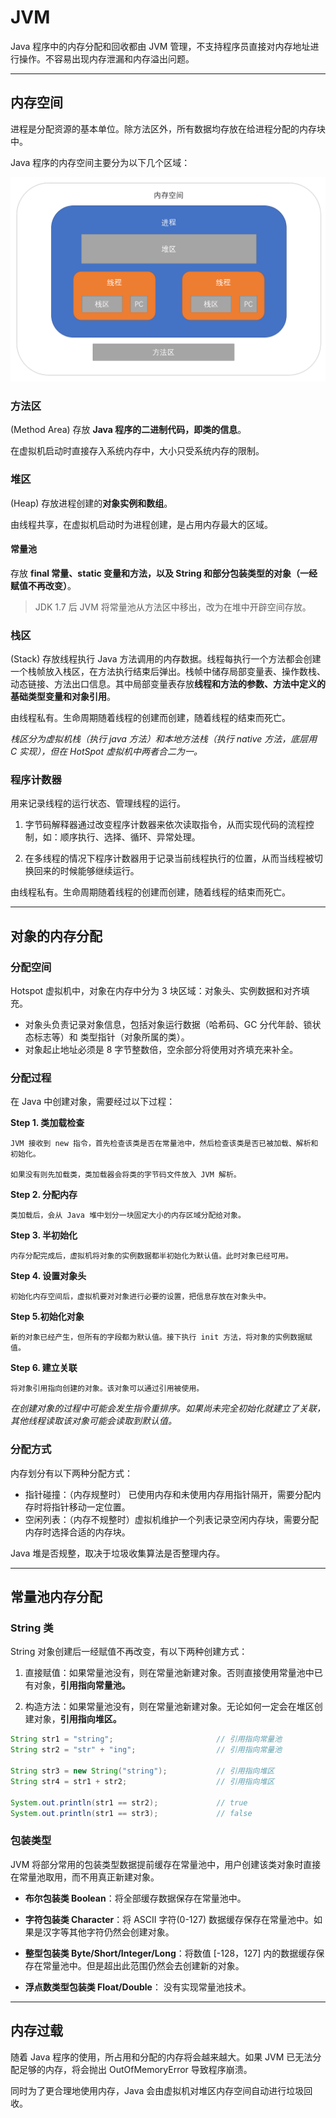 # JVM

Java 程序中的内存分配和回收都由 JVM 管理，不支持程序员直接对内存地址进行操作。不容易出现内存泄漏和内存溢出问题。

---

## 内存空间

进程是分配资源的基本单位。除方法区外，所有数据均存放在给进程分配的内存块中。

Java 程序的内存空间主要分为以下几个区域：

![](内存.png)

### 方法区 

(Method Area) 存放 **Java 程序的二进制代码，即类的信息**。

在虚拟机启动时直接存入系统内存中，大小只受系统内存的限制。


### 堆区

(Heap) 存放进程创建的**对象实例和数组**。

由线程共享，在虚拟机启动时为进程创建，是占用内存最大的区域。

#### 常量池

存放 **final 常量、static 变量和方法，以及 String 和部分包装类型的对象（一经赋值不再改变）**。

> JDK 1.7 后 JVM 将常量池从方法区中移出，改为在堆中开辟空间存放。

### 栈区   

(Stack) 存放线程执行 Java 方法调用的内存数据。线程每执行一个方法都会创建一个栈帧放入栈区，在方法执行结束后弹出。栈帧中储存局部变量表、操作数栈、动态链接、方法出口信息。其中局部变量表存放**线程和方法的参数、方法中定义的基础类型变量和对象引用**。

由线程私有。生命周期随着线程的创建而创建，随着线程的结束而死亡。

*栈区分为虚拟机栈（执行 java 方法）和本地方法栈（执行 native 方法，底层用 C 实现），但在 HotSpot 虚拟机中两者合二为一。*

### 程序计数器

用来记录线程的运行状态、管理线程的运行。

1. 字节码解释器通过改变程序计数器来依次读取指令，从而实现代码的流程控制，如：顺序执行、选择、循环、异常处理。

2. 在多线程的情况下程序计数器用于记录当前线程执行的位置，从而当线程被切换回来的时候能够继续运行。

由线程私有。生命周期随着线程的创建而创建，随着线程的结束而死亡。

---


## 对象的内存分配

### 分配空间

Hotspot 虚拟机中，对象在内存中分为 3 块区域：对象头、实例数据和对齐填充。

- 对象头负责记录对象信息，包括对象运行数据（哈希码、GC 分代年龄、锁状态标志等）和 类型指针（对象所属的类）。 
- 对象起止地址必须是 8 字节整数倍，空余部分将使用对齐填充来补全。

### 分配过程

在 Java 中创建对象，需要经过以下过程：
 
**Step 1. 类加载检查**
  
    JVM 接收到 new 指令，首先检查该类是否在常量池中，然后检查该类是否已被加载、解析和初始化。

    如果没有则先加载类，类加载器会将类的字节码文件放入 JVM 解析。

**Step 2. 分配内存**

    类加载后，会从 Java 堆中划分一块固定大小的内存区域分配给对象。

**Step 3. 半初始化**

    内存分配完成后，虚拟机将对象的实例数据都半初始化为默认值。此时对象已经可用。

**Step 4. 设置对象头**

    初始化内存空间后，虚拟机要对对象进行必要的设置，把信息存放在对象头中。

**Step 5.初始化对象**

    新的对象已经产生，但所有的字段都为默认值。接下执行 init 方法，将对象的实例数据赋值。

**Step 6. 建立关联**

    将对象引用指向创建的对象。该对象可以通过引用被使用。


*在创建对象的过程中可能会发生指令重排序。如果尚未完全初始化就建立了关联，其他线程读取该对象可能会读取到默认值。*

### 分配方式

内存划分有以下两种分配方式：

- 指针碰撞：（内存规整时） 已使用内存和未使用内存用指针隔开，需要分配内存时将指针移动一定位置。
- 空闲列表：（内存不规整时）虚拟机维护一个列表记录空闲内存块，需要分配内存时选择合适的内存块。

Java 堆是否规整，取决于垃圾收集算法是否整理内存。

---

## 常量池内存分配

### String 类

String 对象创建后一经赋值不再改变，有以下两种创建方式：

1. 直接赋值：如果常量池没有，则在常量池新建对象。否则直接使用常量池中已有对象，**引用指向常量池。**

2. 构造方法：如果常量池没有，则在常量池新建对象。无论如何一定会在堆区创建对象，**引用指向堆区。**


```java
String str1 = "string";                       // 引用指向常量池
String str2 = "str" + "ing";                  // 引用指向常量池

String str3 = new String("string");           // 引用指向堆区
String str4 = str1 + str2;                    // 引用指向堆区

System.out.println(str1 == str2);             // true
System.out.println(str1 == str3);             // false
```


### 包装类型

JVM 将部分常用的包装类型数据提前缓存在常量池中，用户创建该类对象时直接在常量池取用，而不用真正新建对象。

- **布尔包装类 Boolean**：将全部缓存数据保存在常量池中。

- **字符包装类 Character**：将 ASCII 字符(0-127) 数据缓存保存在常量池中。如果是汉字等其他字符仍然会创建对象。

- **整型包装类 Byte/Short/Integer/Long**：将数值 [-128，127] 内的数据缓存保存在常量池中。但是超出此范围仍然会去创建新的对象。

- **浮点数类型包装类 Float/Double**： 没有实现常量池技术。


---

## 内存过载

随着 Java 程序的使用，所占用和分配的内存将会越来越大。如果 JVM 已无法分配足够的内存，将会抛出 OutOfMemoryError 导致程序崩溃。

同时为了更合理地使用内存，Java 会由虚拟机对堆区内存空间自动进行垃圾回收。